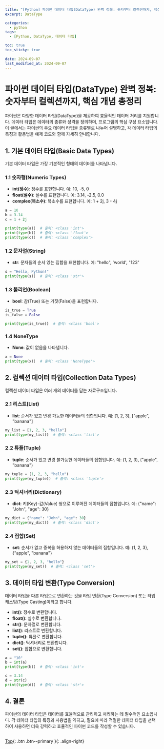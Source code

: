 ```yaml
---
title: "[Python] 파이썬 데이터 타입(DataType) 완벽 정복: 숫자부터 컬렉션까지, 핵심 개념 총정리"
excerpt: DataType

categories:
  - python
tags:
  - [Python, DataType, 데이터 타입]

toc: true
toc_sticky: true
 
date: 2024-09-07
last_modified_at: 2024-09-07
---
```


# 파이썬 데이터 타입(DataType) 완벽 정복: 숫자부터 컬렉션까지, 핵심 개념 총정리

파이썬은 다양한 데이터 타입(DataType)을 제공하여 효율적인 데이터 처리를 지원합니다. 데이터 타입은 데이터의 종류와 성격을 정의하며, 프로그램의 핵심 구성 요소입니다. 이 글에서는 파이썬의 주요 데이터 타입을 종류별로 나누어 설명하고, 각 데이터 타입의 특징과 활용법을 예제 코드와 함께 자세히 안내합니다.

## 1. 기본 데이터 타입(Basic Data Types)

기본 데이터 타입은 가장 기본적인 형태의 데이터를 나타냅니다.

### 1.1 숫자형(Numeric Types)

* **int(정수)**: 정수를 표현합니다. 예: 10, -5, 0
* **float(실수)**: 실수를 표현합니다. 예: 3.14, -2.5, 0.0
* **complex(복소수)**: 복소수를 표현합니다. 예: 1 + 2j, 3 - 4j

```python
a = 10
b = 3.14
c = 1 + 2j

print(type(a))  # 출력: <class 'int'>
print(type(b))  # 출력: <class 'float'>
print(type(c))  # 출력: <class 'complex'>
```

### 1.2 문자열(String)

* **str**: 문자들의 순서 있는 집합을 표현합니다. 예: "hello", 'world', "123"

```python
s = "Hello, Python!"
print(type(s))  # 출력: <class 'str'>
```

### 1.3 불리언(Boolean)

* **bool**: 참(True) 또는 거짓(False)을 표현합니다.

```python
is_true = True
is_false = False

print(type(is_true))  # 출력: <class 'bool'>
```

### 1.4 NoneType

* **None**: 값이 없음을 나타냅니다.

```python
x = None
print(type(x))  # 출력: <class 'NoneType'>
```

## 2. 컬렉션 데이터 타입(Collection Data Types)

컬렉션 데이터 타입은 여러 개의 데이터를 담는 자료구조입니다.

### 2.1 리스트(List)

* **list**: 순서가 있고 변경 가능한 데이터들의 집합입니다. 예: [1, 2, 3], ["apple", "banana"]

```python
my_list = [1, 2, 3, "hello"]
print(type(my_list))  # 출력: <class 'list'>
```

### 2.2 튜플(Tuple)

* **tuple**: 순서가 있고 변경 불가능한 데이터들의 집합입니다. 예: (1, 2, 3), ("apple", "banana")

```python
my_tuple = (1, 2, 3, "hello")
print(type(my_tuple))  # 출력: <class 'tuple'>
```

### 2.3 딕셔너리(Dictionary)

* **dict**: 키(Key)-값(Value) 쌍으로 이루어진 데이터들의 집합입니다. 예: {"name": "John", "age": 30}

```python
my_dict = {"name": "John", "age": 30}
print(type(my_dict))  # 출력: <class 'dict'>
```

### 2.4 집합(Set)

* **set**: 순서가 없고 중복을 허용하지 않는 데이터들의 집합입니다. 예: {1, 2, 3}, {"apple", "banana"}

```python
my_set = {1, 2, 3, "hello"}
print(type(my_set))  # 출력: <class 'set'>
```

## 3. 데이터 타입 변환(Type Conversion)

데이터 타입을 다른 타입으로 변환하는 것을 타입 변환(Type Conversion) 또는 타입 캐스팅(Type Casting)이라고 합니다.

* **int()**: 정수로 변환합니다.
* **float()**: 실수로 변환합니다.
* **str()**: 문자열로 변환합니다.
* **list()**: 리스트로 변환합니다.
* **tuple()**: 튜플로 변환합니다.
* **dict()**: 딕셔너리로 변환합니다.
* **set()**: 집합으로 변환합니다.

```python
a = "10"
b = int(a)
print(type(b))  # 출력: <class 'int'>

c = 3.14
d = str(c)
print(type(d))  # 출력: <class 'str'>
```

## 4. 결론

파이썬의 데이터 타입은 데이터를 효율적으로 관리하고 처리하는 데 필수적인 요소입니다. 각 데이터 타입의 특징과 사용법을 익히고, 필요에 따라 적절한 데이터 타입을 선택하여 사용하면 더욱 강력하고 효율적인 파이썬 코드를 작성할 수 있습니다.
<br><br>

[Top](#){: .btn .btn--primary }{: .align-right}
